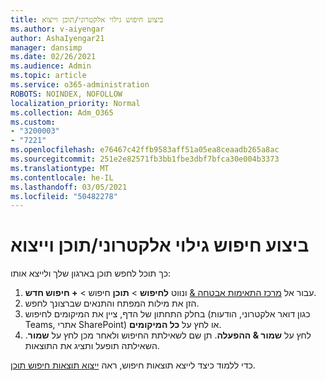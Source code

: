```yaml
---
title: ביצוע חיפוש גילוי אלקטרוני/תוכן וייצוא
ms.author: v-aiyengar
author: AshaIyengar21
manager: dansimp
ms.date: 02/26/2021
ms.audience: Admin
ms.topic: article
ms.service: o365-administration
ROBOTS: NOINDEX, NOFOLLOW
localization_priority: Normal
ms.collection: Adm_O365
ms.custom:
- "3200003"
- "7221"
ms.openlocfilehash: e76467c42ffb9583aff51a05ea8ceaadb265a8ac
ms.sourcegitcommit: 251e2e82571fb3bb1fbe3dbf7bfca30e004b3373
ms.translationtype: MT
ms.contentlocale: he-IL
ms.lasthandoff: 03/05/2021
ms.locfileid: "50482278"
---
```

# <a name="perform-an-ediscoverycontent-search-and-export"></a>ביצוע חיפוש גילוי אלקטרוני/תוכן וייצוא

כך תוכל לחפש תוכן בארגון שלך ולייצא אותו:

1. עבור אל [מרכז התאימות אבטחה &](https://go.microsoft.com/fwlink/?linkid=2086958) ונווט **לחיפוש**  >  **תוכן** חיפוש  >  **+ חיפוש חדש**.
1. הזן את מילות המפתח והתנאים שברצונך לחפש.
1. בחלק התחתון של הדף, ציין את המיקומים לחיפוש (כגון דואר אלקטרוני, הודעות Teams, אתרי SharePoint) או לחץ על **כל המיקומים**.
1. לחץ על **שמור & ההפעלה**. תן שם לשאילתת החיפוש ולאחר מכן לחץ על **שמור**. השאילתה תופעל ותציג את התוצאות.

כדי ללמוד כיצד לייצא תוצאות חיפוש, ראה [ייצוא תוצאות חיפוש תוכן](https://go.microsoft.com/fwlink/?linkid=2102118).

